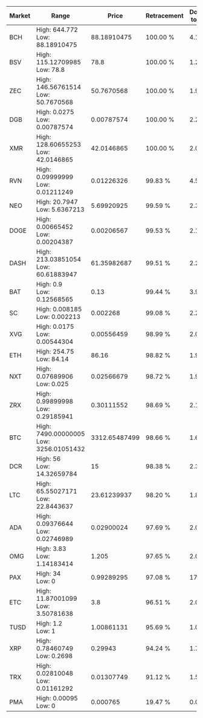 | Market | Range | Price| Retracement | Doubles to 50% |
| --- | --- | --- | --- | --- |
| BCH | High: 644.772<br />Low: 88.18910475 | 88.18910475 | 100.00 % | 4.16 |
| BSV | High: 115.12709985<br />Low: 78.8 | 78.8 | 100.00 % | 1.23 |
| ZEC | High: 146.56761514<br />Low: 50.7670568 | 50.7670568 | 100.00 % | 1.94 |
| DGB | High: 0.0275<br />Low: 0.00787574 | 0.00787574 | 100.00 % | 2.25 |
| XMR | High: 128.60655253<br />Low: 42.0146865 | 42.0146865 | 100.00 % | 2.03 |
| RVN | High: 0.09999999<br />Low: 0.01211249 | 0.01226326 | 99.83 % | 4.57 |
| NEO | High: 20.7947<br />Low: 5.6367213 | 5.69920925 | 99.59 % | 2.32 |
| DOGE | High: 0.00665452<br />Low: 0.00204387 | 0.00206567 | 99.53 % | 2.11 |
| DASH | High: 213.03851054<br />Low: 60.61883947 | 61.35982687 | 99.51 % | 2.23 |
| BAT | High: 0.9<br />Low: 0.12568565 | 0.13 | 99.44 % | 3.94 |
| SC | High: 0.008185<br />Low: 0.002213 | 0.002268 | 99.08 % | 2.29 |
| XVG | High: 0.0175<br />Low: 0.00544304 | 0.00556459 | 98.99 % | 2.06 |
| ETH | High: 254.75<br />Low: 84.14 | 86.16 | 98.82 % | 1.97 |
| NXT | High: 0.07689906<br />Low: 0.025 | 0.02566679 | 98.72 % | 1.99 |
| ZRX | High: 0.99899998<br />Low: 0.29185941 | 0.30111552 | 98.69 % | 2.14 |
| BTC | High: 7490.00000005<br />Low: 3256.01051432 | 3312.65487499 | 98.66 % | 1.62 |
| DCR | High: 56<br />Low: 14.32659784 | 15 | 98.38 % | 2.34 |
| LTC | High: 65.55027171<br />Low: 22.8443637 | 23.61239937 | 98.20 % | 1.87 |
| ADA | High: 0.09376644<br />Low: 0.02746989 | 0.02900024 | 97.69 % | 2.09 |
| OMG | High: 3.83<br />Low: 1.14183414 | 1.205 | 97.65 % | 2.06 |
| PAX | High: 34<br />Low: 0 | 0.99289295 | 97.08 % | 17.12 |
| ETC | High: 11.87001099<br />Low: 3.50781638 | 3.8 | 96.51 % | 2.02 |
| TUSD | High: 1.2<br />Low: 1 | 1.00861131 | 95.69 % | 1.09 |
| XRP | High: 0.78460749<br />Low: 0.2698 | 0.29943 | 94.24 % | 1.76 |
| TRX | High: 0.02810048<br />Low: 0.01161292 | 0.01307749 | 91.12 % | 1.52 |
| PMA | High: 0.00095<br />Low: 0 | 0.000765 | 19.47 % | 0.00 |
